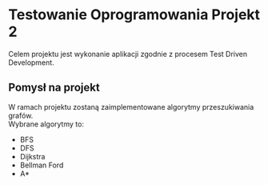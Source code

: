 # Testowanie Oprogramowania Projekt 2

Celem projektu jest wykonanie aplikacji zgodnie z procesem Test Driven Development.

## Pomysł na projekt

W ramach projektu zostaną zaimplementowane algorytmy przeszukiwania grafów.  
Wybrane algorytmy to:

* BFS
* DFS
* Dijkstra
* Bellman Ford
* A*

